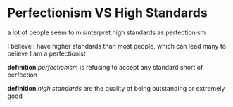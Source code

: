 # Perfectionism VS High Standards

a lot of people seem to misinterpret high standards as perfectionism

I believe I have higher standards than most people, which can lead many to believe I am a perfectionist

**definition** _perfectionism_ is refusing to accept any standard short of perfection

**definition** _high standards_ are the quality of being outstanding or extremely good
